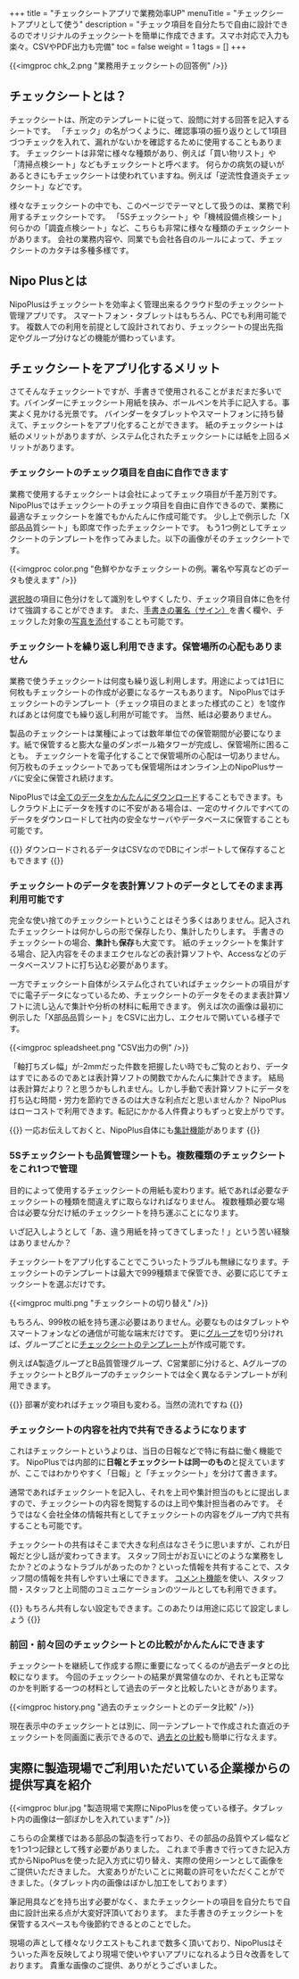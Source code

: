 +++
title = "チェックシートアプリで業務効率UP"
menuTitle = "チェックシートアプリとして使う"
description = "チェック項目を自分たちで自由に設計できるのでオリジナルのチェックシートを簡単に作成できます。スマホ対応で入力も楽々。CSVやPDF出力も完備"
toc = false
weight = 1
tags = []
+++

{{<imgproc chk_2.png "業務用チェックシートの回答例" />}}

## チェックシートとは？

チェックシートは、所定のテンプレートに従って、設問に対する回答を記入するシートです。
「チェック」の名がつくように、確認事項の振り返りとして1項目づつチェックを入れて、漏れがないかを確認するために使用することもあります。
チェックシートは非常に様々な種類があり、例えば「買い物リスト」や「清掃点検シート」などもチェックシートと呼べます。
何らかの病気の疑いがあるときにもチェックシートは使われていますね。例えば「逆流性食道炎チェックシート」などです。

様々なチェックシートの中でも、このページでテーマとして扱うのは、業務で利用するチェックシートです。
「5Sチェックシート」や「機械設備点検シート」何らかの「調査点検シート」など、こちらも非常に様々な種類のチェックシートがあります。
会社の業務内容や、同業でも会社各自のルールによって、チェックシートのカタチは多種多様です。

## Nipo Plusとは

NipoPlusはチェックシートを効率よく管理出来るクラウド型のチェックシート管理アプリです。
スマートフォン・タブレットはもちろん、PCでも利用可能です。
複数人での利用を前提として設計されており、チェックシートの提出先指定やグループ分けなどの機能が備わっています。

## チェックシートをアプリ化するメリット

さてそんなチェックシートですが、手書きで使用されることがまだまだ多いです。バインダーにチェックシート用紙を挟み、ボールペンを片手に記入する。事実よく見かける光景です。
バインダーをタブレットやスマートフォンに持ち替えて、チェックシートをアプリ化することができます。
紙のチェックシートは紙のメリットがありますが、システム化されたチェックシートには紙を上回るメリットがあります。

### チェックシートのチェック項目を自由に自作できます

業務で使用するチェックシートは会社によってチェック項目が千差万別です。NipoPlusではチェックシートのチェック項目を自由に自作できるので、業務に最適なチェックシートを誰でもかんたんに作成可能です。
少し上で例示した「X部品品質シート」も即席で作ったチェックシートです。
もう1つ例としてチェックシートのテンプレートを作ってみました。以下の画像がそのチェックシートです。

{{<imgproc color.png "色鮮やかなチェックシートの例。署名や写真などのデータも使えます" />}}

[選択肢](/org/groupsetting/template/select/)の項目に色分けをして識別をしやすくしたり、チェック項目自体に色を付けて強調することができます。
また、[手書きの署名（サイン）](/org/groupsetting/template/sign/)を書く欄や、チェックした対象の[写真を添付](/org/groupsetting/template/picture/)することも可能です。

### チェックシートを繰り返し利用できます。保管場所の心配もありません

業務で使うチェックシートは何度も繰り返し利用します。用途によっては1日に何枚もチェックシートの作成が必要になるケースもあります。
NipoPlusではチェックシートのテンプレート（チェック項目のまとまった様式のこと）を1度作ればあとは何度でも繰り返し利用が可能です。
当然、紙は必要ありません。

製品のチェックシートは業種によっては数年単位での保管期間が必要になります。紙で保管すると膨大な量のダンボール箱タワーが完成し、保管場所に困ることも。
チェックシートを電子化することで保管場所の心配は一切ありません。何万枚ものチェックシートであっても保管場所はオンライン上のNipoPlusサーバに安全に保管され続けます。

NipoPlusでは[全てのデータをかんたんにダウンロード](/report/totalling/csv/)することもできます。もしクラウド上にデータを残すのに不安がある場合は、一定のサイクルですべてのデータをダウンロードして社内の安全なサーバやデータベースに保管することも可能です。

{{<alice pos="right" icon="pc">}}
ダウンロードされるデータはCSVなのでDBにインポートして保存することもできます
{{</alice>}}

### チェックシートのデータを表計算ソフトのデータとしてそのまま再利用可能です

完全な使い捨てのチェックシートということはそう多くはありません。記入されたチェックシートは何かしらの形で保存したり、集計したりします。
手書きのチェックシートの場合、**集計**も**保存**も大変です。
紙のチェックシートを集計する場合、記入内容をそのままエクセルなどの表計算ソフトや、Accessなどのデータベースソフトに打ち込む必要があります。

一方でチェックシート自体がシステム化されていればチェックシートの項目がすでに電子データになっているため、チェックシートのデータをそのまま表計算ソフトに流し込んで集計や分析の材料に転用できます。
例えば次の画像は最初に例示した「X部品品質シート」をCSVに出力し、エクセルで開いている様子です。

{{<imgproc spleadsheet.png "CSV出力の例" />}}

「軸打ちズレ幅」が-2mmだった件数を把握したい時でもご覧のとおり、データはすでにあるのであとは表計算ソフトの関数でかんたんに集計できます。
結局は表計算だより？と思うかもしれません。しかし手動で表計算ソフトにデータを打ち込む時間・労力を節約できるのは大きな利点だと思いませんか？
NipoPlusはローコストで利用できます。転記にかかる人件費よりもずっと安上がりです。

{{<alice pos="right" icon="ok">}}
一応お伝えしておくと、NipoPlus自体にも[集計機能](/report/totalling/transition/)があります
{{</alice>}}

### 5Sチェックシートも品質管理シートも。複数種類のチェックシートをこれ1つで管理

目的によって使用するチェックシートの用紙も変わります。紙であれば必要なチェックシートの種類を間違えずに取らなければなりません。
複数種類必要な場合は必要な分だけ紙のチェックシートを持ち運ぶことになります。

いざ記入しようとして「あ、違う用紙を持ってきてしまった！」という苦い経験はありませんか？

チェックシートをアプリ化することでこういったトラブルも無縁になります。チェックシートのテンプレートは最大で999種類まで保管でき、必要に応じてチェックシートを選ぶだけです。

{{<imgproc multi.png "チェックシートの切り替え" />}}

もちろん、999枚の紙を持ち運ぶ必要はありません。必要なものはタブレットやスマートフォンなどの通信が可能な端末だけです。
更に[グループ](/org/groupsetting/make/)を切り分ければ、グループごとに[チェックシートのテンプレート](/org/groupsetting/template/make/)が作成可能です。

例えばA製造グループとB品質管理グループ、C営業部に分けると、AグループのチェックシートとBグループのチェックシートでは全く異なるテンプレートが利用できます。

{{<alice pos="right" icon="guide">}}
部署が変わればチェック項目も変わる。当然の流れですね
{{</alice>}}

### チェックシートの内容を社内で共有できるようになります

これはチェックシートというよりは、当日の日報などで特に有益に働く機能です。
NipoPlusでは内部的に**日報とチェックシートは同一のもの**と捉えていますが、ここではわかりやすく「日報」と「チェックシート」を分けて書きます。

通常であればチェックシートを記入し、それを上司や集計担当のもとに提出しますので、チェックシートの内容を閲覧するのは上司や集計担当者のみです。
そうではなく会社全体の情報共有としてチェックシートの内容をグループ内で共有することも可能です。

チェックシートの共有はそこまで大きな利点はなさそうに思いますが、これが日報だと少し話が変わってきます。
スタッフ同士がお互いにどのような業務をしたか？どのようなトラブルがあったのか？といった情報を共有することで、スタッフ間の情報を共有しやすい土壌にできます。
[コメント機能](/report/read/comment/)を使い、スタッフ間・スタッフと上司間のコミュニケーションのツールとしても利用できます。

{{<alice pos="right" icon="guide">}}
もちろん共有しない設定もできます。このあたりは用途に応じて設定しましょう
{{</alice>}}

### 前回・前々回のチェックシートとの比較がかんたんにできます

チェックシートを継続して作成する際に重要になってくるのが過去データとの比較になります。
今回のチェックシートの結果が異常値なのか、それとも正常なのかを判断する一つの材料として過去のデータと比較したいときがあります。

{{<imgproc history.png "過去のチェックシートとのデータ比較" />}}

現在表示中のチェックシートとは別に、同一テンプレートで作成された直近のチェックシートを同画面に表示できるので、[過去との比較](/report/read/analytics/)も簡単に行なえます。

## 実際に製造現場でご利用いただいている企業様からの提供写真を紹介

{{<imgproc blur.jpg "製造現場で実際にNipoPlusを使っている様子。タブレット内の画像は一部ぼかしを入れています" />}}

こちらの企業様ではある部品の製造を行っており、その部品の品質やズレ幅などを1つ1つ記録として残す必要がありました。
これまで手書きで行ってきた記入方式からNipoPlusを使った記入方式に切り替え、実際の使用シーンとして画像をご提供いただきました。
大変ありがたいことに掲載の許可をいただくことができました。（タブレット内の画像はぼかし加工をしております）

筆記用具などを持ち出す必要がなく、またチェックシートの項目を自分たちで自由に設計出来る点が大変好評頂いております。
また手書きのチェックシートを保管するスペースも今後節約できるとのことでした。

現場の声として様々なリクエストもこれまで数多く頂いており、NipoPlusはそういった声を反映してより現場で使いやすいアプリになれるよう日々改善をしております。
貴重な画像のご提供、ありがとうございました。
